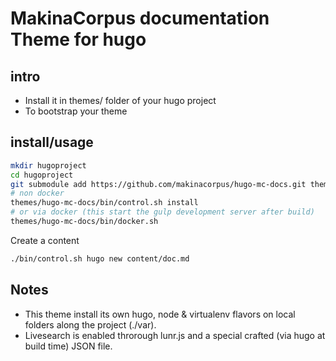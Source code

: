 # MakinaCorpus documentation Theme for hugo

## intro
- Install it in themes/ folder of your hugo project
- To bootstrap your theme

## install/usage

```sh
mkdir hugoproject
cd hugoproject
git submodule add https://github.com/makinacorpus/hugo-mc-docs.git themes/hugo-mc-docs
# non docker
themes/hugo-mc-docs/bin/control.sh install
# or via docker (this start the gulp development server after build)
themes/hugo-mc-docs/bin/docker.sh
```
Create a content
```sh
./bin/control.sh hugo new content/doc.md
```

## Notes
- This theme install its own hugo, node & virtualenv flavors
    on local folders along the project (./var).
- Livesearch is enabled throrough lunr.js and a special crafted (via hugo at build time) JSON file.
